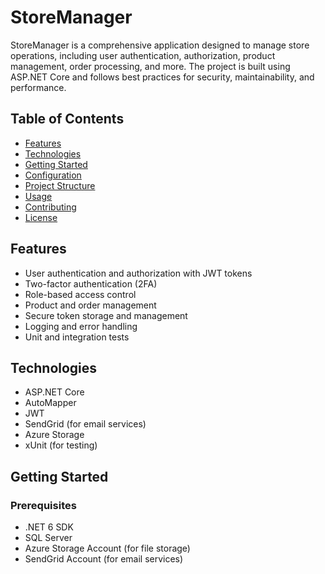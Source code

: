 # StoreManager

StoreManager is a comprehensive application designed to manage store operations, including user authentication, authorization, product management, 
order processing, and more. The project is built using ASP.NET Core and follows best practices for security, maintainability, and performance.

## Table of Contents

- [Features](#features)
- [Technologies](#technologies)
- [Getting Started](#getting-started)
- [Configuration](#configuration)
- [Project Structure](#project-structure)
- [Usage](#usage)
- [Contributing](#contributing)
- [License](#license)

## Features

- User authentication and authorization with JWT tokens
- Two-factor authentication (2FA)
- Role-based access control
- Product and order management
- Secure token storage and management
- Logging and error handling
- Unit and integration tests

## Technologies

- ASP.NET Core
- AutoMapper
- JWT
- SendGrid (for email services)
- Azure Storage
- xUnit (for testing)

## Getting Started

### Prerequisites
- .NET 6 SDK
- SQL Server
- Azure Storage Account (for file storage)
- SendGrid Account (for email services)
